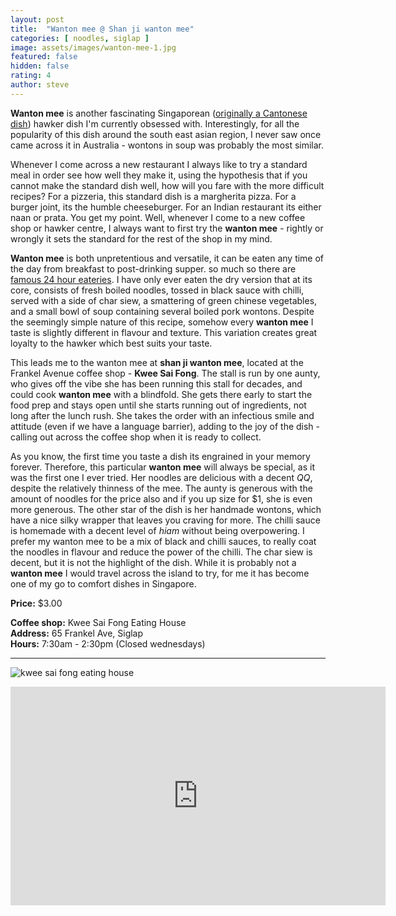 ```yaml
---
layout: post
title:  "Wanton mee @ Shan ji wanton mee"
categories: [ noodles, siglap ]
image: assets/images/wanton-mee-1.jpg
featured: false
hidden: false
rating: 4
author: steve
---
```


**Wanton mee** is another fascinating Singaporean ([originally a Cantonese dish](https://darrenbloggie.com/wanton-mee-humble-history-has-made-it-a-cornerstone-of-asian-cuisine/)) hawker dish I'm currently obsessed with. Interestingly, for all the popularity of this dish around the south east asian region, I never saw once came across it in Australia - wontons in soup was probably the most similar.  

Whenever I come across a new restaurant I always like to try a standard meal in order see how well they make it, using the hypothesis that if you cannot make the standard dish well, how will you fare with the more difficult recipes? For a pizzeria, this standard dish is a margherita pizza. For a burger joint, its the humble cheeseburger. For an Indian restaurant its either naan or prata. You get my point. Well, whenever I come to a new coffee shop or hawker centre, I always want to first try the **wanton mee** - rightly or wrongly it sets the standard for the rest of the shop in my mind.  

**Wanton mee** is both unpretentious and versatile, it can be eaten any time of the day from breakfast to post-drinking supper. so much so there are [famous 24 hour eateries](https://ordinarypatrons.com/2017/07/17/fei-fei-wanton-mee/). I have only ever eaten the dry version that at its core, consists of fresh boiled noodles, tossed in black sauce with chilli, served with a side of char siew, a smattering of green chinese vegetables, and a small bowl of soup containing several boiled pork wontons. Despite the seemingly simple nature of this recipe, somehow every **wanton mee** I taste is slightly different in flavour and texture. This variation creates great loyalty to the hawker which best suits your taste.

This leads me to the wanton mee at **shan ji wanton mee**, located at the Frankel Avenue coffee shop - **Kwee Sai Fong**. The stall is run by one aunty, who gives off the vibe she has been running this stall for decades, and could cook **wanton mee** with a blindfold. She gets there early to start the food prep and stays open until she starts running out of ingredients, not long after the lunch rush. She takes the order with an infectious smile and attitude (even if we have a language barrier), adding to the joy of the dish - calling out across the coffee shop when it is ready to collect.

As you know, the first time you taste a dish its engrained in your memory forever. Therefore, this particular **wanton mee** will always be special, as it was the first one I ever tried. Her noodles are delicious with a decent *QQ*, despite the relatively thinness of the mee. The aunty is generous with the amount of noodles for the price also and if you up size for $1, she is even more generous. The other star of the dish is her handmade wontons, which have a nice silky wrapper that leaves you craving for more. The chilli sauce is homemade with a decent level of *hiam* without being overpowering. I prefer my wanton mee to be a mix of black and chilli sauces, to really coat the noodles in flavour and reduce the power of the chilli. The char siew is decent, but it is not the highlight of the dish. While it is probably not a **wanton mee** I would travel across the island to try, for me it has become one of my go to comfort dishes in Singapore.

**Price:** $3.00

**Coffee shop:** Kwee Sai Fong Eating House  
**Address:** 65 Frankel Ave, Siglap  
**Hours:** 7:30am - 2:30pm (Closed wednesdays)

***  

![kwee sai fong eating house]({{site.baseurl}}/assets/images/kopi-kwee-sai-fong.jpeg "Kwee Sai Fong Eating House")

<iframe src="https://www.google.com/maps/embed?pb=!1m18!1m12!1m3!1d3988.7664329136437!2d103.91678721441258!3d1.3156950620515733!2m3!1f0!2f0!3f0!3m2!1i1024!2i768!4f13.1!3m3!1m2!1s0x31da22a61504fc09%3A0xef4ccc977bb2c7b0!2sKwee+Sai+Fong+Eating+House!5e0!3m2!1sen!2ssg!4v1566456891113!5m2!1sen!2ssg" width="600" height="350" frameborder="0" style="border:0" allowfullscreen></iframe>
